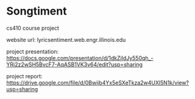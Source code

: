 # Songtiment
cs410 course project 

website url: lyricsentiment.web.engr.illinois.edu

project presentation: https://docs.google.com/presentation/d/1dkZjldJy550qh_-YRi2z2wSH5BvcF7-AqASB1VK3v64/edit?usp=sharing

project report: https://drive.google.com/file/d/0Bwijb4Yx5eSXeTkza2w4UXl5N1k/view?usp=sharing
